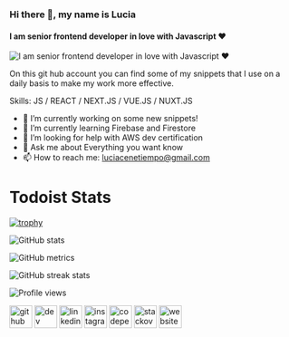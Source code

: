 ### Hi there 👋, my name is Lucia
#### I am senior frontend developer in love with Javascript ❤️

![I am senior frontend developer in love with Javascript ❤️](https://media-exp1.licdn.com/dms/image/C4E16AQEFmKTkwiMYiw/profile-displaybackgroundimage-shrink_350_1400/0/1611148660867?e=1659571200&v=beta&t=Myw5n67yyPafNoqQa_ycuiyvqn4zYxAyXu5p_Vwtuto)

On this git hub account you can find some of my snippets that I use on a daily basis to make my work more effective.

Skills: JS / REACT / NEXT.JS / VUE.JS / NUXT.JS

- 🔭 I’m currently working on some new snippets! 
- 🌱 I’m currently learning Firebase and Firestore 
- 🤔 I’m looking for help with AWS dev certification 
- 💬 Ask me about Everything you want know 
- 📫 How to reach me: luciacenetiempo@gmail.com 

# Todoist Stats

<!-- TODO-IST:START -->
<!-- TODO-IST:END -->

[![trophy](https://github-profile-trophy.vercel.app/?username=luciacenetiempo)](https://github.com/ryo-ma/github-profile-trophy)

![GitHub stats](https://github-readme-stats.vercel.app/api?username=luciacenetiempo&show_icons=true)  

![GitHub metrics](https://metrics.lecoq.io/luciacenetiempo)  

![GitHub streak stats](https://github-readme-streak-stats.herokuapp.com/?user=luciacenetiempo)  

![Profile views](https://gpvc.arturio.dev/luciacenetiempo)  

[<img src='https://cdn.jsdelivr.net/npm/simple-icons@3.0.1/icons/github.svg' alt='github' height='40'>](https://github.com/luciacenetiempo)  [<img src='https://cdn.jsdelivr.net/npm/simple-icons@3.0.1/icons/dev-dot-to.svg' alt='dev' height='40'>](https://dev.to/https://dev.to/luciacenetiempo)  [<img src='https://cdn.jsdelivr.net/npm/simple-icons@3.0.1/icons/linkedin.svg' alt='linkedin' height='40'>](https://www.linkedin.com/in/https://www.linkedin.com/in/luciacenetiempo//)  [<img src='https://cdn.jsdelivr.net/npm/simple-icons@3.0.1/icons/instagram.svg' alt='instagram' height='40'>](https://www.instagram.com/https://www.instagram.com/lucia.cenetiempo//)  [<img src='https://cdn.jsdelivr.net/npm/simple-icons@3.0.1/icons/codepen.svg' alt='codepen' height='40'>](https://codepen.io/https://codepen.io/luciacenetiempo)  [<img src='https://cdn.jsdelivr.net/npm/simple-icons@3.0.1/icons/stackoverflow.svg' alt='stackoverflow' height='40'>](https://stackoverflow.com/users/https://stackoverflow.com/users/19231165/lucia)  [<img src='https://cdn.jsdelivr.net/npm/simple-icons@3.0.1/icons/icloud.svg' alt='website' height='40'>](https://www.luciacenetiempo.com)  

